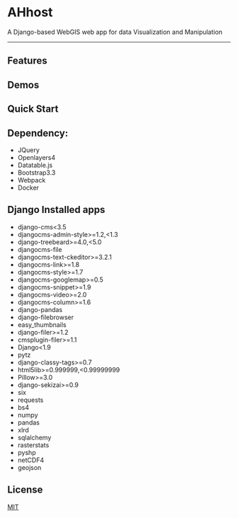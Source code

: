 # AHhost

A Django-based WebGIS web app for data Visualization and Manipulation

---

## Features

## Demos

## Quick Start

## Dependency:
- JQuery
- Openlayers4
- Datatable.js
- Bootstrap3.3
- Webpack
- Docker

## Django Installed apps
- django-cms<3.5
- djangocms-admin-style>=1.2,<1.3
- django-treebeard>=4.0,<5.0
- djangocms-file
- djangocms-text-ckeditor>=3.2.1
- djangocms-link>=1.8
- djangocms-style>=1.7
- djangocms-googlemap>=0.5
- djangocms-snippet>=1.9
- djangocms-video>=2.0
- djangocms-column>=1.6
- django-pandas
- django-filebrowser
- easy_thumbnails
- django-filer>=1.2
- cmsplugin-filer>=1.1
- Django<1.9
- pytz
- django-classy-tags>=0.7
- html5lib>=0.999999,<0.99999999
- Pillow>=3.0
- django-sekizai>=0.9
- six
- requests
- bs4
- numpy
- pandas
- xlrd
- sqlalchemy
- rasterstats
- pyshp
- netCDF4
- geojson

## License
[MIT](https://tldrlegal.com/license/mit-license)
